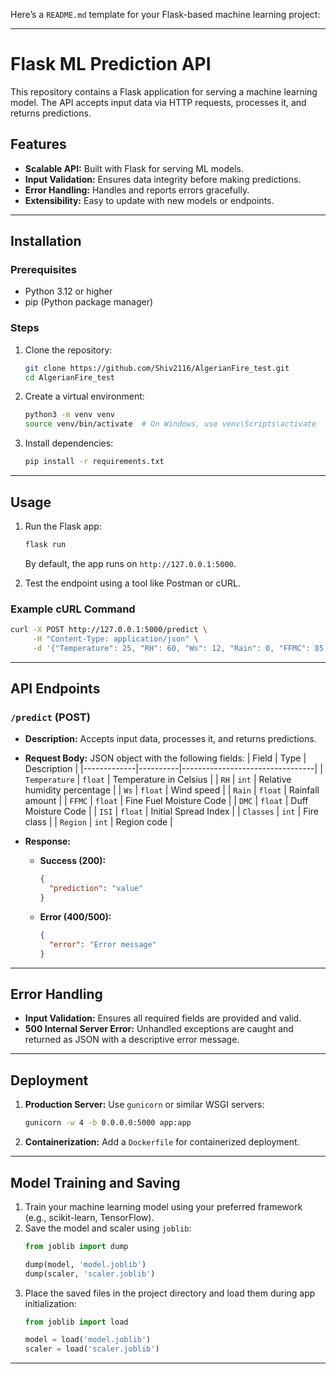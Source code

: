 Here’s a `README.md` template for your Flask-based machine learning project:

---

# Flask ML Prediction API

This repository contains a Flask application for serving a machine learning model. The API accepts input data via HTTP requests, processes it, and returns predictions.

## Features
- **Scalable API:** Built with Flask for serving ML models.
- **Input Validation:** Ensures data integrity before making predictions.
- **Error Handling:** Handles and reports errors gracefully.
- **Extensibility:** Easy to update with new models or endpoints.

---

## Installation

### Prerequisites
- Python 3.12 or higher
- pip (Python package manager)

### Steps
1. Clone the repository:
   ```bash
   git clone https://github.com/Shiv2116/AlgerianFire_test.git
   cd AlgerianFire_test
   ```
2. Create a virtual environment:
   ```bash
   python3 -m venv venv
   source venv/bin/activate  # On Windows, use venv\Scripts\activate
   ```
3. Install dependencies:
   ```bash
   pip install -r requirements.txt
   ```

---

## Usage

1. Run the Flask app:
   ```bash
   flask run
   ```
   By default, the app runs on `http://127.0.0.1:5000`.

2. Test the endpoint using a tool like Postman or cURL.

### Example cURL Command
```bash
curl -X POST http://127.0.0.1:5000/predict \
     -H "Content-Type: application/json" \
     -d '{"Temperature": 25, "RH": 60, "Ws": 12, "Rain": 0, "FFMC": 85, "DMC": 26, "ISI": 5, "Classes": 1, "Region": 2}'
```

---

## API Endpoints

### `/predict` (POST)
- **Description:** Accepts input data, processes it, and returns predictions.
- **Request Body:** JSON object with the following fields:
  | Field       | Type     | Description                     |
  |-------------|----------|---------------------------------|
  | `Temperature` | `float` | Temperature in Celsius          |
  | `RH`          | `int`   | Relative humidity percentage    |
  | `Ws`          | `float` | Wind speed                     |
  | `Rain`        | `float` | Rainfall amount                |
  | `FFMC`        | `float` | Fine Fuel Moisture Code         |
  | `DMC`         | `float` | Duff Moisture Code              |
  | `ISI`         | `float` | Initial Spread Index            |
  | `Classes`     | `int`   | Fire class                     |
  | `Region`      | `int`   | Region code                    |

- **Response:**
  - **Success (200):** 
    ```json
    {
      "prediction": "value"
    }
    ```
  - **Error (400/500):** 
    ```json
    {
      "error": "Error message"
    }
    ```

---

## Error Handling

- **Input Validation:** Ensures all required fields are provided and valid.
- **500 Internal Server Error:** Unhandled exceptions are caught and returned as JSON with a descriptive error message.

---

## Deployment

1. **Production Server:**
   Use `gunicorn` or similar WSGI servers:
   ```bash
   gunicorn -w 4 -b 0.0.0.0:5000 app:app
   ```
2. **Containerization:** Add a `Dockerfile` for containerized deployment.

---

## Model Training and Saving

1. Train your machine learning model using your preferred framework (e.g., scikit-learn, TensorFlow).
2. Save the model and scaler using `joblib`:
   ```python
   from joblib import dump

   dump(model, 'model.joblib')
   dump(scaler, 'scaler.joblib')
   ```
3. Place the saved files in the project directory and load them during app initialization:
   ```python
   from joblib import load

   model = load('model.joblib')
   scaler = load('scaler.joblib')
   ```

---
